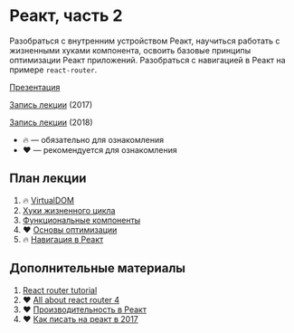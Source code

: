 # Реакт, часть 2

Разобраться с внутренним устройством Реакт, научиться работать с жизненными хуками компонента, освоить базовые принципы оптимизации Реакт приложений. Разобраться с навигацией в Реакт на примере `react-router`.

[Презентация](https://docs.google.com/presentation/d/14N9bWSvrVoL1EXBa5GtpoGIyl6z0XyXeTbInyd774yU/edit?usp=sharing)

[Запись лекции](https://vimeo.com/225755932/04e0f495fe) (2017)

[Запись лекции](https://vimeo.com/253636335/e525f8917c) (2018)

- 🔥 — обязательно для ознакомления
- ❤️ — рекомендуется для ознакомления

## План лекции

1. 🔥 [VirtualDOM](https://medium.com/@abraztsov/how-virtual-dom-work-567128ed77e9)
2. [Хуки жизненного цикла](https://facebook.github.io/react/docs/react-component.html)
3. [Функциональные компоненты](https://hackernoon.com/react-stateless-functional-components-nine-wins-you-might-have-overlooked-997b0d933dbc)
4. ❤️ [Основы оптимизации](http://blog.csssr.ru/2016/12/07/react-perfomance/)
5. 🔥 [Навигация в Реакт](https://reacttraining.com/react-router/web/guides/philosophy)

## Дополнительные материалы

1. [React router tutorial](https://github.com/reactjs/react-router-tutorial)
2. ❤️ [All about react router 4](https://css-tricks.com/react-router-4/)
2. ❤️ [Производительность в Реакт](https://www.youtube.com/watch?v=5pIUicKWyrQ)
3. ❤️ [Как писать на реакт в 2017](https://medium.com/@abraztsov/8128906dae80)

